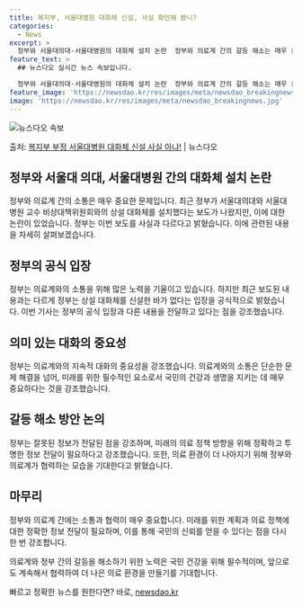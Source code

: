 ```yaml
---
title: 복지부, 서울대병원 대화체 신설, 사실 확인해 봤니?
categories:
  - News
excerpt: >
  정부와 서울대의대·서울대병원의 대화체 설치 논란  정부와 의료계 간의 갈등 해소는 매우 중요한 사안입니다. …
feature_text: >
  ## 뉴스다오 실시간 뉴스 속보입니다.

  정부와 서울대의대·서울대병원의 대화체 설치 논란  정부와 의료계 간의 갈등 해소는 매우 중요한 사안입니다. …
feature_image: 'https://newsdao.kr/res/images/meta/newsdao_breakingnews.jpg'
image: 'https://newsdao.kr/res/images/meta/newsdao_breakingnews.jpg'
---
```


![뉴스다오 속보](https://newsdao.kr/res/images/meta/newsdao_breakingnews.jpg)

<p>출처: <a href="https://newsdao.kr/4211" rel="dofollow">복지부 부정 서울대병원 대화체 신설 사실 아냐!</a> | 뉴스다오</p>

## 정부와 서울대 의대, 서울대병원 간의 대화체 설치 논란

정부와 의료계 간의 소통은 매우 중요한 문제입니다. 최근 정부가 서울대의대와 서울대병원 교수 비상대책위원회와의 상설 대화체를 설치했다는 보도가 나왔지만, 이에 대한 논란이 있었습니다. 정부는 이번 보도를 사실과 다르다고 밝혔습니다. 이에 관련된 내용을 자세히 살펴보겠습니다.

## 정부의 공식 입장

정부는 의료계와의 소통을 위해 많은 노력을 기울이고 있습니다. 하지만 최근 보도된 내용과는 다르게 정부는 상설 대화체를 신설한 바가 없다는 입장을 공식적으로 밝혔습니다. 이번 기사는 정부의 공식 입장과 다른 내용을 전달하고 있다는 점을 강조했습니다.

## 의미 있는 대화의 중요성

정부는 의료계와의 지속적 대화의 중요성을 강조했습니다. 의료계와의 소통은 단순한 문제 해결을 넘어, 미래를 위한 필수적인 요소로서 국민의 건강과 생명을 지키는 데 매우 중요하다는 것을 강조했습니다.

## 갈등 해소 방안 논의

정부는 잘못된 정보가 전달된 점을 강조하며, 미래의 의료 정책 방향을 위해 정확하고 투명한 정보 전달이 필요하다고 강조했습니다. 또한, 의료 환경이 더 나아지기 위해 정부와 의료계가 협력하는 모습을 기대한다고 밝혔습니다.

## 마무리

정부와 의료계 간에는 소통과 협력이 매우 중요합니다. 미래를 위한 계획과 의료 정책에 대한 정확한 정보 전달이 필요하며, 이를 통해 국민의 신뢰를 얻을 수 있다는 점을 다시 한 번 강조합니다.

의료계와 정부 간의 갈등을 해소하기 위한 노력은 국민 건강을 위해 필수적이며, 앞으로도 계속해서 협력하여 더 나은 의료 환경을 만들기를 기대합니다. 

빠르고 정확한 뉴스를 원한다면? 바로, <a href="https://newsdao.kr" rel="dofollow">newsdao.kr</a>


